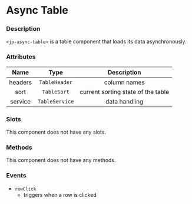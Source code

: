 # Async Table

### Description

`<jp-async-table>` is a table component that loads its data asynchronously.

### Attributes

| **Name** | **Type** | **Description** |
| :----: | :----: | :---: |
| headers |`TableHeader` | column names |
| sort | `TableSort` | current sorting state of the table |
| service | `TableService` | data handling |

### Slots

This component does not have any slots.

### Methods

This component does not have any methods.


### Events

- `rowClick`
    - triggers when a row is clicked
